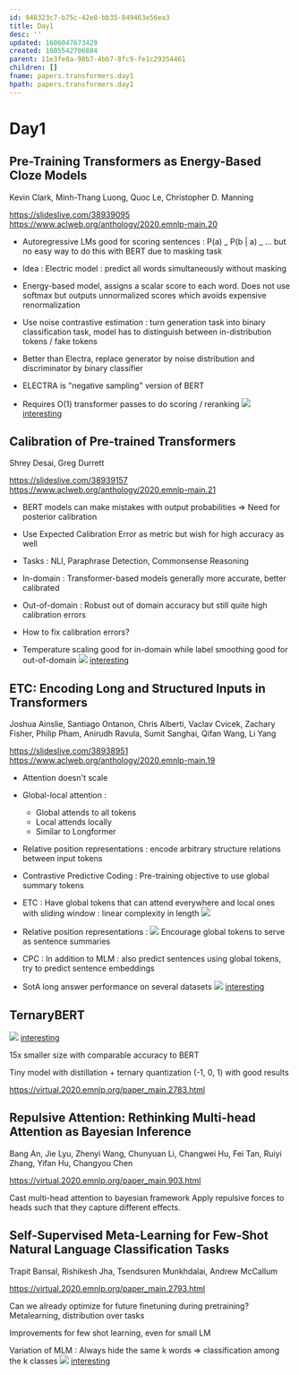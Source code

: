 ```yaml
---
id: 948323c7-b75c-42e8-bb35-849463e56ea3
title: Day1
desc: ''
updated: 1606047673429
created: 1605542706884
parent: 11e3fe8a-98b7-4bb7-8fc9-fe1c29354461
children: []
fname: papers.transformers.day1
hpath: papers.transformers.day1
---
```

# Day1

## Pre-Training Transformers as Energy-Based Cloze Models

Kevin Clark, Minh-Thang Luong, Quoc Le, Christopher D. Manning 

<https://slideslive.com/38939095>
<https://www.aclweb.org/anthology/2020.emnlp-main.20>

- Autoregressive LMs good for scoring sentences : P(a) _ P(b | a) _ ... but no easy way to do this with BERT due to masking task

- Idea : Electric model : predict all words simultaneously without masking

- Energy-based model, assigns a scalar score to each word. Does not use softmax but outputs unnormalized scores which avoids expensive renormalization

- Use noise contrastive estimation : turn generation task into binary classification task, model has to distinguish between in-distribution tokens / fake tokens

- Better than Electra, replace generator by noise distribution and discriminator by binary classifier

- ELECTRA is "negative sampling" version of BERT

- Requires O(1) transformer passes to do scoring / reranking
  ![](emnlp2020-notes/assets/images/2020-11-22-13-15-42.png)
  [interesting](8c716ab6-e253-4b05-8167-ad399382adbb)

## Calibration of Pre-trained Transformers

Shrey Desai, Greg Durrett

<https://slideslive.com/38939157>
<https://www.aclweb.org/anthology/2020.emnlp-main.21>

- BERT models can make mistakes with output probabilities
  => Need for posterior calibration

- Use Expected Calibration Error as metric but wish for high accuracy as well

- Tasks : NLI, Paraphrase Detection, Commonsense Reasoning

- In-domain : Transformer-based models generally more accurate, better calibrated

- Out-of-domain : Robust out of domain accuracy but still quite high calibration errors

- How to fix calibration errors?

- Temperature scaling good for in-domain while label smoothing good for out-of-domain
  ![](emnlp2020-notes/assets/images/2020-11-22-13-15-42.png)
  [interesting](8c716ab6-e253-4b05-8167-ad399382adbb)

## ETC: Encoding Long and Structured Inputs in Transformers

Joshua Ainslie, Santiago Ontanon, Chris Alberti, Vaclav Cvicek, Zachary Fisher, Philip Pham, Anirudh Ravula, Sumit Sanghai, Qifan Wang, Li Yang

<https://slideslive.com/38938951>
<https://www.aclweb.org/anthology/2020.emnlp-main.19>

- Attention doesn't scale

- Global-local attention :
  - Global attends to all tokens
  - Local attends locally
  - Similar to Longformer

- Relative position representations : encode arbitrary structure relations between input tokens

- Contrastive Predictive Coding : Pre-training objective to use global summary tokens

- ETC : Have global tokens that can attend everywhere and local ones with sliding window : linear complexity in length
  ![](emnlp2020-notes/assets/images/2020-11-16-17-32-16.png)

- Relative position representations :
  ![](emnlp2020-notes/assets/images/2020-11-16-17-33-38.png)
  Encourage global tokens to serve as sentence summaries

- CPC : In addition to MLM : also predict sentences using global tokens, try to predict sentence embeddings

- SotA long answer performance on several datasets
  ![](emnlp2020-notes/assets/images/2020-11-22-13-15-42.png)
  [interesting](8c716ab6-e253-4b05-8167-ad399382adbb)

## TernaryBERT

![](emnlp2020-notes/assets/images/2020-11-22-13-15-42.png)
[interesting](8c716ab6-e253-4b05-8167-ad399382adbb)

15x smaller size with comparable accuracy to BERT

Tiny model with distillation + ternary quantization (-1, 0, 1) with good results

<https://virtual.2020.emnlp.org/paper_main.2783.html>

## Repulsive Attention: Rethinking Multi-head Attention as Bayesian Inference

Bang An, Jie Lyu, Zhenyi Wang, Chunyuan Li, Changwei Hu, Fei Tan, Ruiyi Zhang, Yifan Hu, Changyou Chen 

<https://virtual.2020.emnlp.org/paper_main.903.html>

Cast multi-head attention to bayesian framework
Apply repulsive forces to heads such that they capture different effects.

## Self-Supervised Meta-Learning for Few-Shot Natural Language Classification Tasks

Trapit Bansal, Rishikesh Jha, Tsendsuren Munkhdalai, Andrew McCallum 

<https://virtual.2020.emnlp.org/paper_main.2793.html>

Can we already optimize for future finetuning during pretraining?
Metalearning, distribution over tasks

Improvements for few shot learning, even for small LM

Variation of MLM : Always hide the same k words => classification among the k classes
![](emnlp2020-notes/assets/images/2020-11-22-13-15-42.png)
[interesting](8c716ab6-e253-4b05-8167-ad399382adbb)

